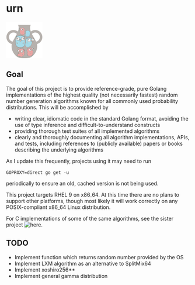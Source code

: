 # urn
![image](urn_small.png)

## Goal
The goal of this project is to provide reference-grade, pure Golang implementations of the highest quality (not necessarily fastest) random number generation algorithms known for all commonly used probability distributions. This will be accomplished by
* writing clear, idiomatic code in the standard Golang format, avoiding the use of type inference and difficult-to-understand constructs
* providing thorough test suites of all implemented algorithms
* clearly and thoroughly documenting all algorithm implementations, APIs, and tests, including references to (publicly available) papers or books describing the underlying algorithms

As I update this frequently, projects using it may need to run
```
GOPROXY=direct go get -u
```
periodically to ensure an old, cached version is not being used.

This project targets RHEL 9 on x86_64. At this time there are no plans to support other platforms, though most likely it will work correctly on any POSIX-compliant x86_64 Linux distribution.

For C implementations of some of the same algorithms, see the sister project ![here](https://github.com/kmazza2/crng).

## TODO
* Implement function which returns random number provided by the OS
* Implement LXM algorithm as an alternative to SplitMix64
* Implement xoshiro256**
* Implement general gamma distribution
